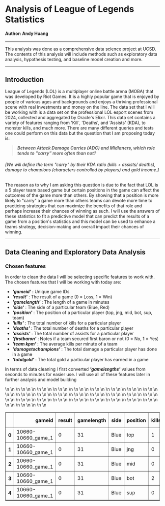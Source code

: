 # Analysis of League of Legends Statistics
#### **Author: Andy Huang**
___


This analysis was done as a comprehensive data science project at UCSD. The contents of this analysis will include methods such as exploratory data analysis, hypothesis testing, and baseline model creation and more.

___
## Introduction

League of Legends (LOL) is a multiplayer online battle arena (MOBA) that was developed by Riot Games. It is a highly popular game that is enjoyed by people of various ages and backgrounds and enjoys a thriving professional scene with real investments and money on the line. The data set that I will be working with is a data set on the professional LOL esport scenes from 2024, collected and aggregated by Oracle's Elixir. This data set contains a variety of features ranging from 'Kill', 'Deaths', and 'Assists' (KDA), to monster kills, and much more. 
There are many different queries and tests one could perform on this data but the question that I am proposing today is: 
> _**Between Attack Damage Carries (ADC) and Midlaners, which role tends to "carry" more often than not?**_

###### [We will define the term "carry" by their KDA ratio (kills + assists/ deaths), damage to champions (characters controlled by players) and gold income.]

The reason as to why I am asking this question is due to the fact that LOL is a 5 player team based game but certain positions in the game can affect the outcomes of the game more than others. By showing that a position is more likely to "carry" a game more than others teams can devote more time to practicing strategies that can maximize the benefits of that role and perhaps increase their chances of winning as such. 
I will use the answers of these statistics to fit a predictive model that can predict the results of a game from a position's statistics and this model can be used to enhance a teams strategy, decision-making and overall impact their chances of winning.

___
## Data Cleaning and Exploratory Data Analysis

### Chosen features

In order to clean the data I will be selecting specific features to  work with. The chosen features that I will be working with today are:
- **_'gameid'_** : Unique game IDs
- **_'result'_** : The result of a game (0 = Loss, 1 = Win)
- **_'gamelength'_** : The length of a game in minutes
- **_'side'_** : The side of a particular team (Blue, Red)
- **_'position'_** : The position of a particular player (top, jng, mid, bot, sup, team)
- **_'kills'_** : The total number of kills for a particular player
- **_'deaths'_** : The total number of deaths for a particular player
- **_'assists'_** : The total number of assists for a particular player
- **_'firstbaron'_** : Notes if a team secured first baron or not (0 = No, 1 = Yes)
- **_'team kpm'_** : The average kills per minute of a team
- **_'damagetochampions'_** : The total damage a particular player has done in a game
- **_'totalgold'_** : The total gold a particular player has earned in a game

In terms of data cleaning I first converted **_'gamelengths'_** values from seconds to minutes for easier use. I will use all of these features later in further analysis and model building 
<table border="1" class="dataframe">\n  <thead>\n    <tr style="text-align: right;">\n      <th></th>\n      <th>gameid</th>\n      <th>result</th>\n      <th>gamelength</th>\n      <th>side</th>\n      <th>position</th>\n      <th>kills</th>\n      <th>deaths</th>\n      <th>assists</th>\n      <th>firstbaron</th>\n      <th>team kpm</th>\n      <th>damagetochampions</th>\n      <th>totalgold</th>\n    </tr>\n  </thead>\n  <tbody>\n    <tr>\n      <th>0</th>\n      <td>10660-10660_game_1</td>\n      <td>0</td>\n      <td>31</td>\n      <td>Blue</td>\n      <td>top</td>\n      <td>1</td>\n      <td>3</td>\n      <td>1</td>\n      <td>NaN</td>\n      <td>0.1</td>\n      <td>7092</td>\n      <td>11083</td>\n    </tr>\n    <tr>\n      <th>1</th>\n      <td>10660-10660_game_1</td>\n      <td>0</td>\n      <td>31</td>\n      <td>Blue</td>\n      <td>jng</td>\n      <td>0</td>\n      <td>4</td>\n      <td>3</td>\n      <td>NaN</td>\n      <td>0.1</td>\n      <td>7361</td>\n      <td>8636</td>\n    </tr>\n    <tr>\n      <th>2</th>\n      <td>10660-10660_game_1</td>\n      <td>0</td>\n      <td>31</td>\n      <td>Blue</td>\n      <td>mid</td>\n      <td>0</td>\n      <td>2</td>\n      <td>0</td>\n      <td>NaN</td>\n      <td>0.1</td>\n      <td>10005</td>\n      <td>10743</td>\n    </tr>\n    <tr>\n      <th>3</th>\n      <td>10660-10660_game_1</td>\n      <td>0</td>\n      <td>31</td>\n      <td>Blue</td>\n      <td>bot</td>\n      <td>2</td>\n      <td>4</td>\n      <td>0</td>\n      <td>NaN</td>\n      <td>0.1</td>\n      <td>10892</td>\n      <td>12224</td>\n    </tr>\n    <tr>\n      <th>4</th>\n      <td>10660-10660_game_1</td>\n      <td>0</td>\n      <td>31</td>\n      <td>Blue</td>\n      <td>sup</td>\n      <td>0</td>\n      <td>3</td>\n      <td>3</td>\n      <td>NaN</td>\n      <td>0.1</td>\n      <td>6451</td>\n      <td>7221</td>\n    </tr>\n  </tbody>\n</table>